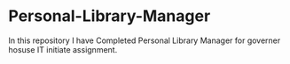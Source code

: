 # Personal-Library-Manager
In this repository I have Completed Personal Library Manager for governer hosuse IT initiate assignment.
